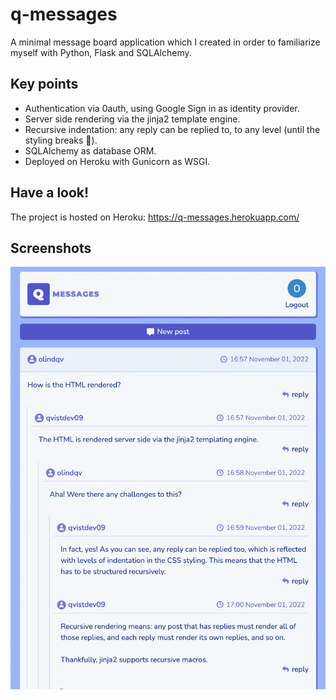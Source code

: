 # q-messages

A minimal message board application which I created in order to familiarize myself with Python, Flask and SQLAlchemy.

## Key points

- Authentication via 0auth, using Google Sign in as identity provider.
- Server side rendering via the jinja2 template engine.
- Recursive indentation: any reply can be replied to, to any level (until the styling breaks 🙈).
- SQLAlchemy as database ORM.
- Deployed on Heroku with Gunicorn as WSGI.

## Have a look!

The project is hosted on Heroku:
https://q-messages.herokuapp.com/

## Screenshots

![Screenshot of q-messages web app](https://raw.githubusercontent.com/qvistdev09/q-messages/main/presentation/q-messages.png)